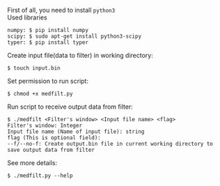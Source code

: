 First of all, you need to install `python3`    
Used libraries  
```
numpy: $ pip install numpy
scipy: $ sudo apt-get install python3-scipy
typer: $ pip install typer 
```    
Create input file(data to filter) in working directory:  
```
$ touch input.bin
```    
Set permission to run script:  
```
$ chmod +x medfilt.py
```    
Run script to receive output data from filter:  
```  
$ ./medfilt <Filter's window> <Input file name> <flag>
Filter's window: Integer  
Input file name (Name of input file): string  
flag (This is optional field):  
--f/--no-f: Create output.bin file in current working directory to save output data from filter
```    
See more details:  
``` 
$ ./medfilt.py --help  
``` 
